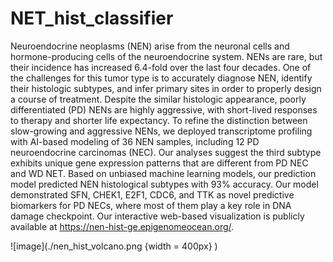 # NET_hist_classifier

Neuroendocrine neoplasms (NEN) arise from the neuronal cells and hormone-producing cells of the neuroendocrine system. NENs are rare, but their incidence has increased 6.4-fold over the last four decades. One of the challenges for this tumor type is to accurately diagnose NEN, identify their histologic subtypes, and infer primary sites in order to properly design a course of treatment. Despite the similar histologic appearance, poorly differentiated (PD) NENs are highly aggressive, with short-lived responses to therapy and shorter life expectancy. To refine the distinction between slow-growing and aggressive NENs, we deployed transcriptome profiling with AI-based modeling of 36 NEN samples, including 12 PD neuroendocrine carcinomas (NEC). Our analyses suggest the third subtype exhibits unique gene expression patterns that are different from PD NEC and WD NET. Based on unbiased machine learning models, our prediction model predicted NEN histological subtypes with 93% accuracy. Our model demonstrated SFN, CHEK1, E2F1, CDC6, and TTK as novel predictive biomarkers for PD NECs, where most of them play a key role in DNA damage checkpoint. Our interactive web-based visualization is publicly available at https://nen-hist-ge.epigenomeocean.org/.

![image](./nen_hist_volcano.png {width = 400px} )


